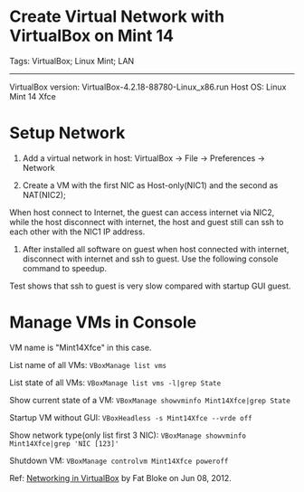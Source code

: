 # Create Virtual Network with VirtualBox on Mint 14
Tags: VirtualBox; Linux Mint; LAN

------

VirtualBox version: VirtualBox-4.2.18-88780-Linux_x86.run
Host OS: Linux Mint 14 Xfce

# Setup Network

1. Add a virtual network in host: VirtualBox -> File -> Preferences -> Network

1. Create a VM with the first NIC as Host-only(NIC1) and the second as NAT(NIC2);

When host connect to Internet, the guest can access internet via NIC2, while the host disconnect with internet, the host and guest still can ssh to each other with the NIC1 IP address.

1. After installed all software on guest when host connected with internet, disconnect with internet and ssh to guest. Use the following console command to speedup.

Test shows that ssh to guest is very slow compared with startup GUI guest.

# Manage VMs in Console

VM name is "Mint14Xfce" in this case.

List name of all VMs: `VBoxManage list vms`

List state of all VMs: `VBoxManage list vms -l|grep State`

Show current state of a VM: `VBoxManage showvminfo Mint14Xfce|grep State`

Startup VM without GUI: `VBoxHeadless -s Mint14Xfce --vrde off`

Show network type(only list first 3 NIC): `VBoxManage showvminfo Mint14Xfce|grep 'NIC [123]'`

Shutdown VM: `VBoxManage controlvm Mint14Xfce poweroff`

Ref: [Networking in VirtualBox](https://blogs.oracle.com/fatbloke/entry/networking_in_virtualbox1) by Fat Bloke on Jun 08, 2012.
